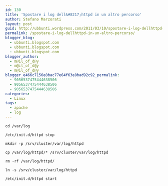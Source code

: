 ```yaml
---
id: 130
title: 'Spostare i log dell&#8217;httpd in un altro percorso'
author: Stefano Marzorati
layout: post
guid: http://ubbunti.wordpress.com/2011/03/10/spostare-i-log-dellhttpd-in-un-altro-percorso
permalink: /spostare-i-log-dellhttpd-in-un-altro-percorso/
blogger_blog:
  - ubbunti.blogspot.com
  - ubbunti.blogspot.com
  - ubbunti.blogspot.com
blogger_author:
  - m@il_of_d@y
  - m@il_of_d@y
  - m@il_of_d@y
blogger_e466c7156e8bac77e64f63e8bad92c92_permalink:
  - 9056537475444638506
  - 9056537475444638506
  - 9056537475444638506
categories:
  - Linux
tags:
  - apache
  - log
---
```

`cd /var/log`

`/etc/init.d/httpd stop`

`mkdir -p /srv/cluster/var/log/httpd`

`cp /var/log/httpd/* /srv/cluster/var/log/httpd`

`rm -rf /var/log/httpd/`

`ln -s /srv/cluster/var/log/httpd`

`/etc/init.d/httpd start`